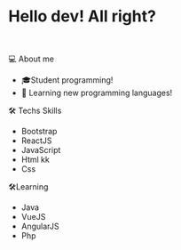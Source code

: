 <h1>Hello dev! All right?</h1>
<html>
 <head>
<body>
<br>
<p>💻 About me</p>
<ul>
  <li>🎓Student programming!</li>
  <li>🌱 Learning new programming languages!</li>
 </ul>
 
  <p>🛠 Techs Skills</p>
 <ul>
  <li>Bootstrap</li>
  <li>ReactJS</li>
  <li>JavaScript</li>
 <li>Html kk</li>
 <li>Css</li>
 </ul>
 <p>🛠Learning</li>
 <ul>
  <li>Java</li>
  <li>VueJS</li>
  <li>AngularJS</li>
 <li>Php</li>
 </ul>
 </body>
 </head>
 </html>
